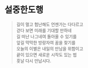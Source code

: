 # 설중한도행

> 길이 멀고 험난해도 언젠가는 다다르고  
> 걷다 보면 미래를 기대할 만하네  
> 길 떠난 나그네여 돌아올 수 있기를  
> 앞길 막막한 방랑자여 꿈을 찾기를  
> 오늘의 이별은 내일의 만남을 위함이고  
> 끝이 있으면 새로운 시작도 있는 법  
> 훗날 다시 만납시다.  


